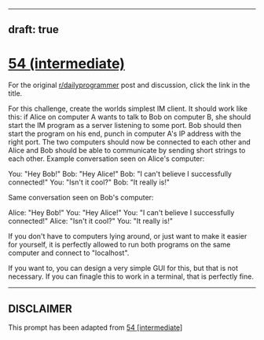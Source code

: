 ---
draft: true
----

# [54 (intermediate)](https://www.reddit.com/r/dailyprogrammer/comments/tux8l/5192012_challenge_54_intermediate/)

For the original [r/dailyprogrammer](https://www.reddit.com/r/dailyprogrammer/) post and discussion, click the link in the title.

For this challenge, create the worlds simplest IM client. It should work like this: if Alice on computer A wants to talk to Bob on computer B, she should start the IM program as a server listening to some port. Bob should then start the program on his end, punch in computer A's IP address with the right port. The two computers should now be connected to each other and Alice and Bob should be able to communicate by sending short strings to each other. Example conversation seen on Alice's computer:

You: "Hey Bob!"
Bob: "Hey Alice!"
Bob: "I can't believe I successfully connected!"
You: "Isn't it cool?"
Bob: "It really is!"        

Same conversation seen on Bob's computer:

Alice: "Hey Bob!"
You: "Hey Alice!"
You: "I can't believe I successfully connected!"
Alice: "Isn't it cool?"
You: "It really is!"        

If you don't have to computers lying around, or just want to make it easier for yourself, it is perfectly allowed to run both programs on the same computer and connect to "localhost". 

If you want to, you can design a very simple GUI for this, but that is not necessary. If you can finagle this to work in a terminal, that is perfectly fine. 


----
## **DISCLAIMER**
This prompt has been adapted from [54 [intermediate]](https://www.reddit.com/r/dailyprogrammer/comments/tux8l/5192012_challenge_54_intermediate/
)

